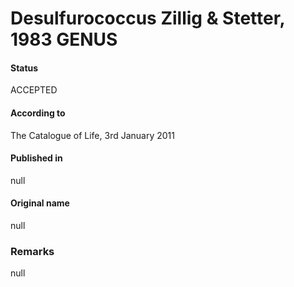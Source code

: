 # Desulfurococcus Zillig & Stetter, 1983 GENUS

#### Status
ACCEPTED

#### According to
The Catalogue of Life, 3rd January 2011

#### Published in
null

#### Original name
null

### Remarks
null